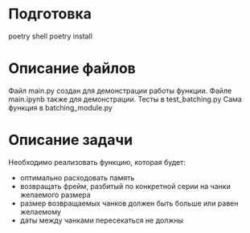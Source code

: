 # Подготовка 
poetry shell
poetry install

# Описание файлов
Файл main.py создан для демонстрации работы функции.
Файле main.ipynb также для демонстрации.
Тесты в test_batching.py
Сама функция в batching_module.py

# Описание задачи
Необходимо реализовать функцию, которая будет: 
- оптимально расходовать память
- возвращать фрейм, разбитый по конкретной серии на чанки желаемого размера 
- размер возвращаемых чанков должен быть больше или равен желаемому
- даты между чанками пересекаться не должны